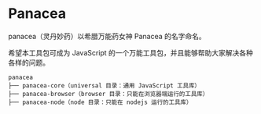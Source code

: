 # Panacea

panacea（灵丹妙药）以希腊万能药女神 Panacea 的名字命名。

希望本工具包可成为 JavaScript 的一个万能工具包，并且能够帮助大家解决各种各样的问题。

```
panacea
├── panacea-core（universal 目录：通用 JavaScript 工具库）
├── panacea-browser（browser 目录：只能在浏览器端运行的工具库）
├── panacea-node（node 目录：只能在 nodejs 运行的工具库）
```
